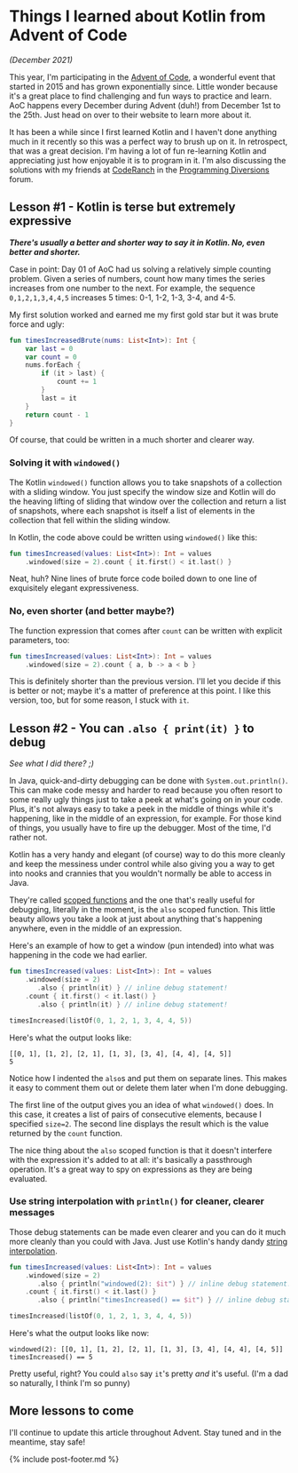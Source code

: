 # Things I learned about Kotlin from Advent of Code

_(December 2021)_

This year, I'm participating in the [Advent of Code](https://adventofcode.com/2021/), a wonderful event that started in
2015 and has grown exponentially since. Little wonder because it's a great place to find challenging and fun ways to
practice and learn. AoC happens every December during Advent (duh!) from December 1st to the 25th. Just head on over to
their website to learn more about it.

It has been a while since I first learned Kotlin and I haven't done anything much in it recently so this was a perfect
way to brush up on it. In retrospect, that was a great decision. I'm having a lot of fun re-learning Kotlin and
appreciating just how enjoyable it is to program in it. I'm also discussing the solutions with my friends
at [CodeRanch](https://coderanch.com) in the [Programming Diversions](https://coderanch.com/f/71/Programming) forum.


## Lesson #1 - Kotlin is terse but extremely expressive

_**There's usually a better and shorter way to say it in Kotlin. No, even better and shorter.**_

Case in point: Day 01 of AoC had us solving a relatively simple counting problem. Given a series of numbers, count how
many times the series increases from one number to the next. For example, the sequence `0,1,2,1,3,4,4,5` increases 5
times: 0-1, 1-2, 1-3, 3-4, and 4-5.

My first solution worked and earned me my first gold star but it was brute force and ugly:

```kotlin
fun timesIncreasedBrute(nums: List<Int>): Int {
    var last = 0
    var count = 0
    nums.forEach {
        if (it > last) {
            count += 1
        }
        last = it
    }
    return count - 1
}
```

Of course, that could be written in a much shorter and clearer way.


### Solving it with `windowed()`

The Kotlin `windowed()` function allows you to take snapshots of a collection with a sliding window. You just specify
the window size and Kotlin will do the heaving lifting of sliding that window over the collection and return a list of
snapshots, where each snapshot is itself a list of elements in the collection that fell within the sliding window.

In Kotlin, the code above could be written using `windowed()` like this:

```kotlin
fun timesIncreased(values: List<Int>): Int = values
    .windowed(size = 2).count { it.first() < it.last() }
```

Neat, huh? Nine lines of brute force code boiled down to one line of exquisitely elegant expressiveness.

### No, even shorter (and better maybe?)

The function expression that comes after `count` can be written with explicit parameters, too:

```kotlin
fun timesIncreased(values: List<Int>): Int = values
    .windowed(size = 2).count { a, b -> a < b }
```

This is definitely shorter than the previous version. I'll let you decide if this is better or not; maybe it's a matter
of preference at this point. I like this version, too, but for some reason, I stuck with `it`.

## Lesson #2 - You can `.also { print(it) }` to debug

_See what I did there? ;)_

In Java, quick-and-dirty debugging can be done with `System.out.println()`. This can make code messy and harder to read
because you often resort to some really ugly things just to take a peek at what's going on in your code. Plus, it's not
always easy to take a peek in the middle of things while it's happening, like in the middle of an expression, for
example. For those kind of things, you usually have to fire up the debugger. Most of the time, I'd rather not.

Kotlin has a very handy and elegant (of course) way to do this more cleanly and keep the messiness under control while
also giving you a way to get into nooks and crannies that you wouldn't normally be able to access in Java. 

They're called [scoped functions](https://kotlinlang.org/docs/scope-functions.html)
and the one that's really useful for debugging, literally in the moment, is the `also` scoped function. This little
beauty allows you take a look at just about anything that's happening anywhere, even in the middle of an expression.

Here's an example of how to get a window (pun intended) into what was happening in the code we had earlier.

```kotlin
fun timesIncreased(values: List<Int>): Int = values
    .windowed(size = 2)
       .also { println(it) } // inline debug statement!
    .count { it.first() < it.last() }
       .also { println(it) } // inline debug statement!

timesIncreased(listOf(0, 1, 2, 1, 3, 4, 4, 5))
```

Here's what the output looks like:
```text
[[0, 1], [1, 2], [2, 1], [1, 3], [3, 4], [4, 4], [4, 5]]
5
```

Notice how I indented the `also`s and put them on separate lines. This makes it easy to comment them out or delete them
later when I'm done debugging.

The first line of the output gives you an idea of what `windowed()` does. In this case, it creates a list of pairs of
consecutive elements, because I specified `size=2`. The second line displays the result which is the value returned by
the `count` function. 

The nice thing about the `also` scoped function is that it doesn't interfere with the expression it's added to at all:
it's basically a passthrough operation. It's a great way to spy on expressions as they are being evaluated.

### Use string interpolation with `println()` for cleaner, clearer messages

Those debug statements can be made even clearer and you can do it much more cleanly than you could with Java. Just use
Kotlin's handy
dandy [string interpolation](https://kotlinlang.org/docs/java-to-kotlin-idioms-strings.html#concatenate-strings).

```kotlin
fun timesIncreased(values: List<Int>): Int = values
    .windowed(size = 2)
       .also { println("windowed(2): $it") } // inline debug statement!
    .count { it.first() < it.last() }
       .also { println("timesIncreased() == $it") } // inline debug statement!

timesIncreased(listOf(0, 1, 2, 1, 3, 4, 4, 5))
```
Here's what the output looks like now:
```text
windowed(2): [[0, 1], [1, 2], [2, 1], [1, 3], [3, 4], [4, 4], [4, 5]]
timesIncreased() == 5
```

Pretty useful, right? You could `also` say `it`'s pretty _and_ it's useful. (I'm a dad so naturally, I think I'm so
punny)

## More lessons to come

I'll continue to update this article throughout Advent. Stay tuned and in the meantime, stay safe!

{% include post-footer.md %}